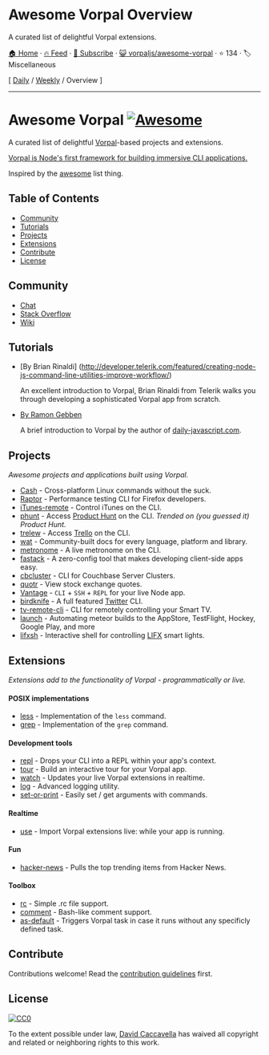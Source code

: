 # Awesome Vorpal Overview

A curated list of delightful Vorpal extensions.

[🏠 Home](/README.md) · [🔥 Feed](https://test.trackawesomelist.com/vorpaljs/awesome-vorpal/rss.xml) · [📮 Subscribe](https://trackawesomelist.us17.list-manage.com/subscribe?u=d2f0117aa829c83a63ec63c2f&id=36a103854c) · [😺 vorpaljs/awesome-vorpal](https://github.com/vorpaljs/awesome-vorpal/blob/master/README.md) · ⭐ 134 · 🏷️ Miscellaneous

[ [Daily](/content/vorpaljs/awesome-vorpal/README.md) / [Weekly](/content/vorpaljs/awesome-vorpal/week/README.md) / Overview ]

---

# Awesome Vorpal [![Awesome](https://cdn.rawgit.com/sindresorhus/awesome/d7305f38d29fed78fa85652e3a63e154dd8e8829/media/badge.svg)](https://github.com/sindresorhus/awesome)

A curated list of delightful [Vorpal](https://github.com/dthree/vorpal)-based projects and extensions.

[Vorpal is Node's first framework for building immersive CLI applications.](https://github.com/dthree/vorpal)

Inspired by the [awesome](https://github.com/sindresorhus/awesome) list thing.

## Table of Contents

*   [Community](#community)
*   [Tutorials](#tutorials)
*   [Projects](#projects)
*   [Extensions](#extensions)
*   [Contribute](#contribute)
*   [License](#license)

## Community

*   [Chat](https://gitter.im/dthree/vorpal)
*   [Stack Overflow](http://stackoverflow.com/questions/tagged/vorpal.js)
*   [Wiki](https://github.com/dthree/vorpal/wiki)

## Tutorials

*   \[By Brian Rinaldi] (<http://developer.telerik.com/featured/creating-node-js-command-line-utilities-improve-workflow/>)

    An excellent introduction to Vorpal, Brian Rinaldi from Telerik walks you through developing a sophisticated Vorpal app from scratch.

*   [By Ramon Gebben](http://daily-javascript.com/articles/vorpal/)

    A brief introduction to Vorpal by the author of [daily-javascript.com](https://github.com/vorpaljs/awesome-vorpal/blob/master/README.md/daily-javascript.com).

## Projects

*Awesome projects and applications built using Vorpal.*

*   [Cash](https://github.com/dthree/cash) - Cross-platform Linux commands without the suck.
*   [Raptor](https://developer.mozilla.org/en-US/Firefox_OS/Automated_testing/Raptor) - Performance testing CLI for Firefox developers.
*   [iTunes-remote](https://github.com/mischah/itunes-remote/) - Control iTunes on the CLI.
*   [phunt](https://github.com/Kristories/phunt) - Access [Product Hunt](https://www.producthunt.com/) on the CLI. *Trended on (you guessed it) Product Hunt.*
*   [trelew](https://github.com/websitesfortrello/trelew) - Access [Trello](https://trello.com/) on the CLI.
*   [wat](https://github.com/dthree/wat) - Community-built docs for every language, platform and library.
*   [metronome](https://github.com/AljoschaMeyer/metronome-cli) - A live metronome on the CLI.
*   [fastack](https://github.com/fastack/cli) - A zero-config tool that makes developing client-side apps easy.
*   [cbcluster](https://www.npmjs.com/package/cbcluster) - CLI for Couchbase Server Clusters.
*   [quotr](https://github.com/andrerpena/quotr) - View stock exchange quotes.
*   [Vantage](https://github.com/dthree/vantage) - `CLI` + `SSH` + `REPL` for your live Node app.
*   [birdknife](https://github.com/vanita5/birdknife) - A full featured [Twitter](https://twitter.com/) CLI.
*   [tv-remote-cli](https://github.com/Glavin001/tv-remote-cli) - CLI for remotely controlling your Smart TV.
*   [launch](https://github.com/NewSpring/meteor-launch) - Automating meteor builds to the AppStore, TestFlight, Hockey, Google Play, and more
*   [lifxsh](https://github.com/ristomatti/lifxsh) - Interactive shell for controlling [LIFX](http://www.lifx.com) smart lights.

## Extensions

*Extensions add to the functionality of Vorpal - programmatically or live.*

#### POSIX implementations

*   [less](https://github.com/vorpaljs/vorpal-less) - Implementation of the `less` command.
*   [grep](https://github.com/vorpaljs/vorpal-grep) - Implementation of the `grep` command.

#### Development tools

*   [repl](https://github.com/vorpaljs/vorpal-repl) - Drops your CLI into a REPL within your app's context.
*   [tour](https://github.com/vorpaljs/vorpal-tour) - Build an interactive tour for your Vorpal app.
*   [watch](https://github.com/vantagejs/vantage-watch) - Updates your live Vorpal extensions in realtime.
*   [log](https://github.com/AljoschaMeyer/vorpal-log) - Advanced logging utility.
*   [set-or-print](https://github.com/AljoschaMeyer/vorpal-setorprint) - Easily set / get arguments with commands.

#### Realtime

*   [use](https://github.com/vorpaljs/vorpal-use) - Import Vorpal extensions live: while your app is running.

#### Fun

*   [hacker-news](https://github.com/vorpaljs/vorpal-hacker-news) - Pulls the top trending items from Hacker News.

#### Toolbox

*   [rc](https://github.com/subk/vorpal-rc) - Simple .rc file support.
*   [comment](https://github.com/subk/vorpal-comment) - Bash-like comment support.
*   [as-default](https://github.com/ialpert/vorpal-as-default) - Triggers Vorpal task in case it runs without any specificly defined task.

## Contribute

Contributions welcome! Read the [contribution guidelines](https://github.com/vorpaljs/awesome-vorpal/blob/master/README.md/contributing.md) first.

## License

[![CC0](http://i.creativecommons.org/p/zero/1.0/88x31.png)](http://creativecommons.org/publicdomain/zero/1.0/)

To the extent possible under law, [David Caccavella](https://github.com/dthree) has waived all copyright and related or neighboring rights to this work.

